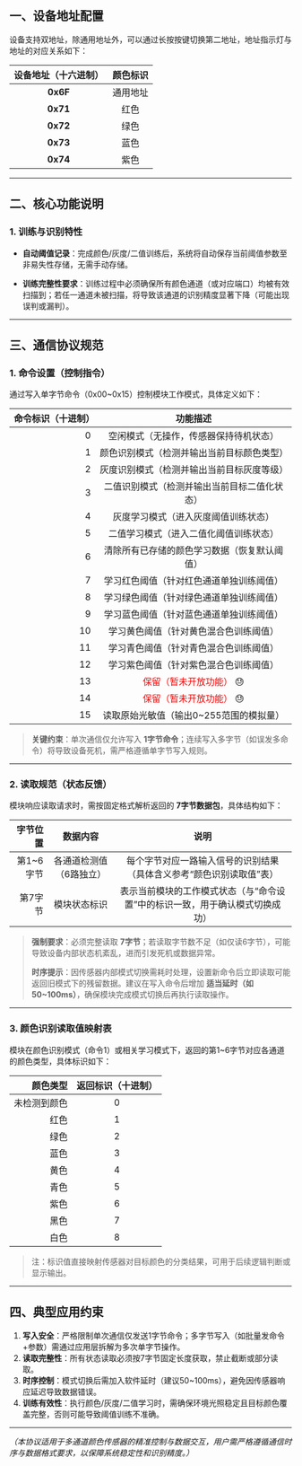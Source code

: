  ## 一、设备地址配置

设备支持双地址，除通用地址外，可以通过长按按键切换第二地址，地址指示灯与地址的对应关系如下：

| 设备地址（十六进制） | 颜色标识 |
| :------------------: | :------: |
|       **0x6F**       | 通用地址 |
|       **0x71**       |   红色   |
|       **0x72**       |   绿色   |
|       **0x73**       |   蓝色   |
|       **0x74**       |   紫色   |



------

 ## 二、核心功能说明

 ### 1. 训练与识别特性

 - **自动阈值记录**：完成颜色/灰度/二值训练后，系统将自动保存当前阈值参数至非易失性存储，无需手动存储。

 - **训练完整性要求**：训练过程中必须确保所有颜色通道（或对应端口）均被有效扫描到；若任一通道未被扫描，将导致该通道的识别精度显著下降（可能出现误判或漏判）。

------

 ## 三、通信协议规范

 ### 1. 命令设置（控制指令）

 通过写入单字节命令（0x00~0x15）控制模块工作模式，具体定义如下：

 | 命令标识（十进制） |                       功能描述                        |
 | -----------------: | :---------------------------------------------------: |
 |                  0 |        空闲模式（无操作，传感器保持待机状态）         |
 |                  1 |      颜色识别模式（检测并输出当前目标颜色类型）       |
 |                  2 |      灰度识别模式（检测并输出当前目标灰度等级）       |
 |                  3 |     二值识别模式（检测并输出当前目标二值化状态）      |
 |                  4 |         灰度学习模式（进入灰度阈值训练状态）          |
 |                  5 |        二值学习模式（进入二值化阈值训练状态）         |
 |                  6 |     清除所有已存储的颜色学习数据（恢复默认阈值）      |
 |                  7 |       学习红色阈值（针对红色通道单独训练阈值）        |
 |                  8 |       学习绿色阈值（针对绿色通道单独训练阈值）        |
 |                  9 |       学习蓝色阈值（针对蓝色通道单独训练阈值）        |
 |                 10 |        学习黄色阈值（针对黄色混合色训练阈值）         |
 |                 11 |        学习青色阈值（针对青色混合色训练阈值）         |
 |                 12 |        学习紫色阈值（针对紫色混合色训练阈值）         |
 |                 13 | <font color='red'>保留（暂未开放功能）</font> :sweat: |
 |                 14 | <font color='red'>保留（暂未开放功能）</font> :sweat: |
 |                 15 |        读取原始光敏值（输出0~255范围的模拟量）        |

 > **关键约束**：单次通信仅允许写入 **1字节命令**；连续写入多字节（如误发多命令）将导致设备死机，需严格遵循单字节写入规则。

------

 ### 2. 读取规范（状态反馈）

 模块响应读取请求时，需按固定格式解析返回的 **7字节数据包**，具体结构如下：

 |  字节位置 |        数据内容         |                             说明                             |
 | --------: | :---------------------: | :----------------------------------------------------------: |
 | 第1~6字节 | 各通道检测值（6路独立） | 每个字节对应一路输入信号的识别结果（具体含义参考“颜色识别读取值”表） |
 |   第7字节 |      模块状态标识       | 表示当前模块的工作模式状态（与“命令设置”中的标识一致，用于确认模式切换成功） |

 > **强制要求**：必须完整读取 **7字节**；若读取字节数不足（如仅读6字节），可能导致设备内部状态机紊乱，进而引发死机或数据异常。
 >
 > **时序提示**：因传感器内部模式切换需耗时处理，设置新命令后立即读取可能返回旧模式下的残留数据。建议在写入命令后增加 **适当延时（如50~100ms）**，确保模块完成模式切换后再执行读取操作。

------

 ### 3. 颜色识别读取值映射表

 模块在颜色识别模式（命令1）或相关学习模式下，返回的第1~6字节对应各通道的颜色类型，具体标识如下：

 |     颜色类型 | 返回标识（十进制） |
 | -----------: | :----------------: |
 | 未检测到颜色 |         0          |
 |         红色 |         1          |
 |         绿色 |         2          |
 |         蓝色 |         3          |
 |         黄色 |         4          |
 |         青色 |         5          |
 |         紫色 |         6          |
 |         黑色 |         7          |
 |         白色 |         8          |

 > 注：标识值直接映射传感器对目标颜色的分类结果，可用于后续逻辑判断或显示输出。

------

 ## 四、典型应用约束

 1. **写入安全**：严格限制单次通信仅发送1字节命令；多字节写入（如批量发命令+参数）需通过应用层拆解为多次单字节操作。
 2. **读取完整性**：所有状态读取必须按7字节固定长度获取，禁止截断或部分读取。
 3. **时序控制**：模式切换后需加入软件延时（建议50~100ms），避免因传感器响应延迟导致数据错误。
 4. **训练有效性**：执行颜色/灰度/二值学习时，需确保环境光照稳定且目标颜色覆盖完整，否则可能导致阈值训练不准确。

------

 *（本协议适用于多通道颜色传感器的精准控制与数据交互，用户需严格遵循通信时序与数据格式要求，以保障系统稳定性和识别精度。）*